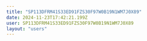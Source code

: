 ```yaml
---
title: "SP113DFRM41S33ED91FZS30F97W0B19N1WM7J0X89"
date: 2024-11-23T17:42:21.199Z
user: SP113DFRM41S33ED91FZS30F97W0B19N1WM7J0X89
layout: "users"
---
```

    